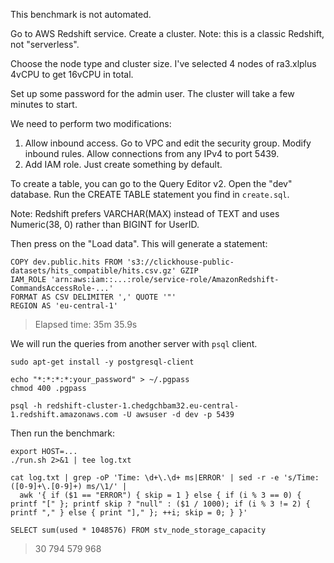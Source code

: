 This benchmark is not automated.

Go to AWS Redshift service.
Create a cluster. Note: this is a classic Redshift, not "serverless".

Choose the node type and cluster size.
I've selected 4 nodes of ra3.xlplus 4vCPU to get 16vCPU in total.

Set up some password for the admin user.
The cluster will take a few minutes to start.

We need to perform two modifications:
1. Allow inbound access. Go to VPC and edit the security group. Modify inbound rules. Allow connections from any IPv4 to port 5439.
2. Add IAM role. Just create something by default.

To create a table, you can go to the Query Editor v2.
Open the "dev" database.
Run the CREATE TABLE statement you find in `create.sql`.

Note: Redshift prefers VARCHAR(MAX) instead of TEXT and uses Numeric(38, 0) rather than BIGINT for UserID.

Then press on the "Load data".
This will generate a statement:

```
COPY dev.public.hits FROM 's3://clickhouse-public-datasets/hits_compatible/hits.csv.gz' GZIP
IAM_ROLE 'arn:aws:iam::...:role/service-role/AmazonRedshift-CommandsAccessRole-...'
FORMAT AS CSV DELIMITER ',' QUOTE '"'
REGION AS 'eu-central-1'
```

> Elapsed time: 35m 35.9s

We will run the queries from another server with `psql` client.

```
sudo apt-get install -y postgresql-client

echo "*:*:*:*:your_password" > ~/.pgpass
chmod 400 .pgpass

psql -h redshift-cluster-1.chedgchbam32.eu-central-1.redshift.amazonaws.com -U awsuser -d dev -p 5439
```

Then run the benchmark:
```
export HOST=...
./run.sh 2>&1 | tee log.txt

cat log.txt | grep -oP 'Time: \d+\.\d+ ms|ERROR' | sed -r -e 's/Time: ([0-9]+\.[0-9]+) ms/\1/' |
  awk '{ if ($1 == "ERROR") { skip = 1 } else { if (i % 3 == 0) { printf "[" }; printf skip ? "null" : ($1 / 1000); if (i % 3 != 2) { printf "," } else { print "]," }; ++i; skip = 0; } }'
```

`SELECT sum(used * 1048576) FROM stv_node_storage_capacity`

> 30 794 579 968 

